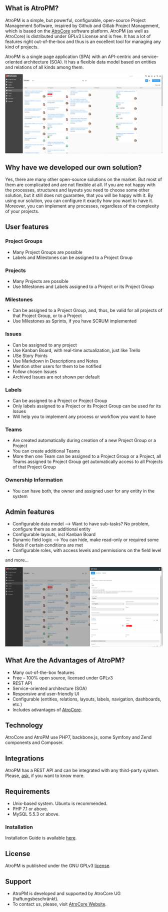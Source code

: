 ## What is AtroPM?
AtroPM is a simple, but powerful, configurable, open-source Project Management Software, inspired by Github and Gitlab Project Management, which is based on the [AtroCore](https://github.com/atrocore/atrocore) software platform. AtroPM (as well as AtroCore) is distributed under GPLv3 License and is free. It has a lot of features right out-of-the-box and thus is an excellent tool for managing any kind of projects.

AtroPM is a single page application (SPA) with an API-centric and service-oriented architecture (SOA). It has a flexible data model based on entities and relations of all kinds among them.  

![kanban-board](/_assets/atropm-kanban-board.png)

## Why have we developed our own solution?
Yes, there are many other open-source solutions on the market. But most of them are complicated and are not flexible at all. If you are not happy with the processes,  structures and layouts you need to choose some other solution, but it still does not guarantee, that you will be happy with it. By using our solution, you can configure it exactly how you want to have it. Moreover, you can implement any processes, regardless of the complexity of your projects.

## User features

### Project Groups
- Many Project Groups are possible
- Labels and Milestones can be assigned to a Project Group

### Projects
- Many Projects are possible
- Use Milestones and Labels assigned to a Project or its Project Group

### Milestones
- Can be assigned to a Project Group, and, thus, be valid for all projects of that Project Group, or to a Project
- Use Milestones as Sprints, if you have SCRUM implemented

### Issues
- Can be assigned to any project
- Use Kanban Board, with real-time actualization, just like Trello
- USe Story Points
- Use Markdown in Descriptions and Notes
- Mention other users for them to be notified
- Follow chosen Issues
- Archived Issues are not shown per default

### Labels
- Can be assigned to a Project or Project Group
- Only labels assigned to a Project or its Project Group can be used for its Issues
- Will help you to implement any process or workflow you want to have

### Teams
- Are created automatically during creation of a new Project Group or a Project
- You can create additional Teams
- More then one Team can be assigned to a Project Group or a Project, all Teams assigned to Project Group get automatically access to all Projects of that Project Group

### Ownership Information
- You can have both, the owner and assigned user for any entity in the system

## Admin features
- Configurable data model --> Want to have sub-tasks? No problem, configure them as an additional entity
- Configurable layouts, incl Kanban Board
- Dynamic field logic --> You can hide, make read-only or required some fields if certain conditions are met
- Configurable roles, with access levels and permissions on the field level

and more…

![atropm-issue-panel](/_assets/atropm-issue-panel.png)

## What Are the Advantages of AtroPM?

- Many out-of-the-box features
- Free – 100% open source, licensed under GPLv3
- REST API
- Service-oriented architecture (SOA)
- Responsive and user-friendly UI
- Configurable (entities, relations, layouts, labels, navigation, dashboards, etc.)
- Includes advantages of [AtroCore](https://github.com/atrocore/atrocore).

## Technology

AtroCore and AtroPM use PHP7, backbone.js, some Symfony and Zend components and Composer.

## Integrations

AtroPM has a REST API and can be integrated with any third-party system.
Please, [ask](https://atrocore.com/contact), if you want to know more.

## Requirements

- Unix-based system. Ubuntu is recommended.
- PHP 7.1 or above.
- MySQL 5.5.3 or above.

### Installation

Installation Guide is available [here](https://github.com/atrocore/atrocore-docs/blob/master/en/administration/installation.md).

## License

AtroPM is published under the GNU GPLv3 [license](https://github.com/atrocore/atropm/blob/master/LICENSE.txt).

## Support

- AtroPM is developed and supported by AtroCore UG (haftungsbeschränkt).
- To contact us, please, visit [AtroCore Website](http://atrocore.com/).
